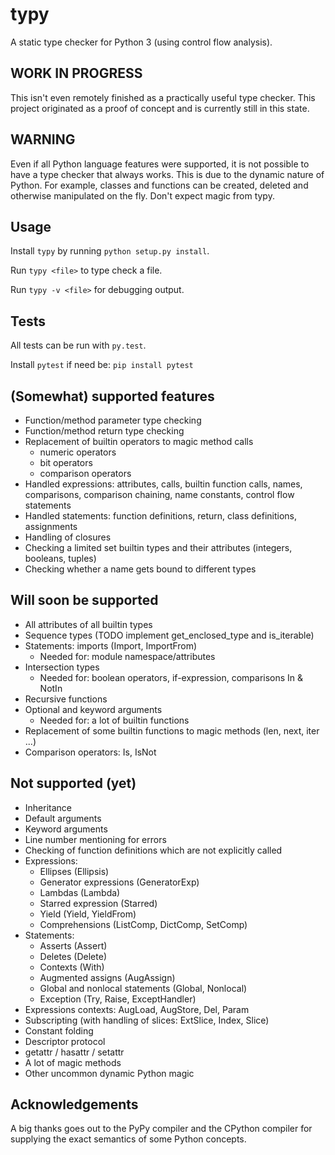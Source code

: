 # typy
A static type checker for Python 3 (using control flow analysis).

## WORK IN PROGRESS
This isn't even remotely finished as a practically useful type checker. This
project originated as a proof of concept and is currently still in this state.

## WARNING
Even if all Python language features were supported, it is not possible to have
a type checker that always works. This is due to the dynamic nature of Python.
For example, classes and functions can be created, deleted and otherwise
manipulated on the fly. Don't expect magic from typy.

## Usage
Install `typy` by running `python setup.py install`.

Run `typy <file>` to type check a file.

Run `typy -v <file>` for debugging output.

## Tests
All tests can be run with `py.test`.

Install `pytest` if need be: `pip install pytest`

## (Somewhat) supported features
- Function/method parameter type checking
- Function/method return type checking
- Replacement of builtin operators to magic method calls
  - numeric operators
  - bit operators
  - comparison operators
- Handled expressions: attributes, calls, builtin function calls, names,
  comparisons, comparison chaining, name constants, control flow statements
- Handled statements: function definitions, return, class definitions,
  assignments
- Handling of closures
- Checking a limited set builtin types and their attributes (integers, booleans, tuples)
- Checking whether a name gets bound to different types

## Will soon be supported
- All attributes of all builtin types
- Sequence types (TODO implement get_enclosed_type and is_iterable)
- Statements: imports (Import, ImportFrom)
    - Needed for: module namespace/attributes
- Intersection types
    - Needed for: boolean operators, if-expression, comparisons In & NotIn
- Recursive functions
- Optional and keyword arguments
    - Needed for: a lot of builtin functions
- Replacement of some builtin functions to magic methods (len, next, iter ...)
- Comparison operators: Is, IsNot

## Not supported (yet)
- Inheritance
- Default arguments
- Keyword arguments
- Line number mentioning for errors
- Checking of function definitions which are not explicitly called
- Expressions:
  - Ellipses (Ellipsis)
  - Generator expressions (GeneratorExp)
  - Lambdas (Lambda)
  - Starred expression (Starred)
  - Yield (Yield, YieldFrom)
  - Comprehensions (ListComp, DictComp, SetComp)
- Statements:
  - Asserts (Assert)
  - Deletes (Delete)
  - Contexts (With)
  - Augmented assigns (AugAssign)
  - Global and nonlocal statements (Global, Nonlocal)
  - Exception (Try, Raise, ExceptHandler)
- Expressions contexts: AugLoad, AugStore, Del, Param
- Subscripting (with handling of slices: ExtSlice, Index, Slice)
- Constant folding
- Descriptor protocol
- getattr / hasattr / setattr
- A lot of magic methods
- Other uncommon dynamic Python magic

## Acknowledgements
A big thanks goes out to the PyPy compiler and the CPython compiler for
supplying the exact semantics of some Python concepts.
